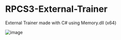 # RPCS3-External-Trainer
External Trainer made with C# using Memory.dll (x64)


![image](https://user-images.githubusercontent.com/80198020/125712019-f2a1b54f-eaed-4ebd-928a-fc3807446f35.png)
